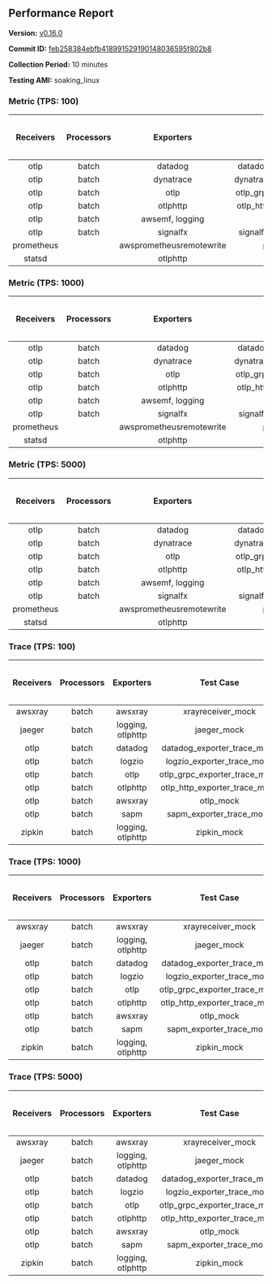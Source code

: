 ## Performance Report

**Version:** [v0.16.0](https://github.com/aws-observability/aws-otel-collector/releases/tag/v0.16.0)

**Commit ID:** [feb258384ebfb418991529190148036595f802b8](https://github.com/aws-observability/aws-otel-collector/commit/feb258384ebfb418991529190148036595f802b8)

**Collection Period:** 10 minutes

**Testing AMI:** soaking_linux


### Metric (TPS: 100)
| Receivers | Processors | Exporters | Test Case | Data Type | Instance Type | Avg CPU Usage (Percent) | Avg Memory Usage (Megabytes) | Max CPU Usage (Percent) | Max Memory Usage (Megabytes) |
|:---------:|:----------:|:---------:|:---------:|:---------:|:-------------:|:-----------------------:|:----------------------------:|:-----------------------:|:----------------------------:|
| otlp | batch | datadog | datadog_exporter_metric_mock | otlp | m5.2xlarge | 0.05 | 64.13 | 0.30 | 65.00 |
| otlp | batch | dynatrace | dynatrace_exporter_metric_mock | otlp | m5.2xlarge | 0.05 | 62.84 | 0.20 | 63.01 |
| otlp | batch | otlp | otlp_grpc_exporter_metric_mock | otlp | m5.2xlarge | 0.06 | 63.16 | 0.30 | 63.66 |
| otlp | batch | otlphttp | otlp_http_exporter_metric_mock | otlp | m5.2xlarge | 0.04 | 64.11 | 0.20 | 64.18 |
| otlp | batch | awsemf, logging | otlp_metric_mock | otlp | m5.2xlarge | 0.05 | 62.15 | 0.20 | 62.77 |
| otlp | batch | signalfx | signalfx_exporter_metric_mock | otlp | m5.2xlarge | 0.05 | 63.46 | 0.20 | 63.72 |
| prometheus |  | awsprometheusremotewrite | prometheus_mock | prometheus | m5.2xlarge | 0.14 | 75.61 | 0.50 | 76.38 |
| statsd |  | otlphttp | statsd_mock | statsd | m5.2xlarge | 0.02 | 62.96 | 0.20 | 63.32 |

### Metric (TPS: 1000)
| Receivers | Processors | Exporters | Test Case | Data Type | Instance Type | Avg CPU Usage (Percent) | Avg Memory Usage (Megabytes) | Max CPU Usage (Percent) | Max Memory Usage (Megabytes) |
|:---------:|:----------:|:---------:|:---------:|:---------:|:-------------:|:-----------------------:|:----------------------------:|:-----------------------:|:----------------------------:|
| otlp | batch | datadog | datadog_exporter_metric_mock | otlp | m5.2xlarge | 0.06 | 63.24 | 0.30 | 63.90 |
| otlp | batch | dynatrace | dynatrace_exporter_metric_mock | otlp | m5.2xlarge | 0.04 | 60.95 | 0.20 | 61.19 |
| otlp | batch | otlp | otlp_grpc_exporter_metric_mock | otlp | m5.2xlarge | 0.04 | 63.63 | 0.20 | 63.92 |
| otlp | batch | otlphttp | otlp_http_exporter_metric_mock | otlp | m5.2xlarge | 0.05 | 62.50 | 0.20 | 62.91 |
| otlp | batch | awsemf, logging | otlp_metric_mock | otlp | m5.2xlarge | 0.04 | 61.14 | 0.20 | 61.17 |
| otlp | batch | signalfx | signalfx_exporter_metric_mock | otlp | m5.2xlarge | 0.05 | 63.25 | 0.30 | 64.23 |
| prometheus |  | awsprometheusremotewrite | prometheus_mock | prometheus | m5.2xlarge | 1.34 | 113.01 | 3.70 | 120.46 |
| statsd |  | otlphttp | statsd_mock | statsd | m5.2xlarge | 0.02 | 61.90 | 0.20 | 62.24 |

### Metric (TPS: 5000)
| Receivers | Processors | Exporters | Test Case | Data Type | Instance Type | Avg CPU Usage (Percent) | Avg Memory Usage (Megabytes) | Max CPU Usage (Percent) | Max Memory Usage (Megabytes) |
|:---------:|:----------:|:---------:|:---------:|:---------:|:-------------:|:-----------------------:|:----------------------------:|:-----------------------:|:----------------------------:|
| otlp | batch | datadog | datadog_exporter_metric_mock | otlp | m5.2xlarge | 0.07 | 66.00 | 0.40 | 67.48 |
| otlp | batch | dynatrace | dynatrace_exporter_metric_mock | otlp | m5.2xlarge | 0.04 | 62.62 | 0.20 | 63.17 |
| otlp | batch | otlp | otlp_grpc_exporter_metric_mock | otlp | m5.2xlarge | 0.04 | 62.57 | 0.20 | 62.77 |
| otlp | batch | otlphttp | otlp_http_exporter_metric_mock | otlp | m5.2xlarge | 0.05 | 64.15 | 0.20 | 64.74 |
| otlp | batch | awsemf, logging | otlp_metric_mock | otlp | m5.2xlarge | 0.06 | 61.68 | 0.30 | 62.47 |
| otlp | batch | signalfx | signalfx_exporter_metric_mock | otlp | m5.2xlarge | 0.05 | 64.05 | 0.30 | 64.36 |
| prometheus |  | awsprometheusremotewrite | prometheus_mock | prometheus | m5.2xlarge | 7.20 | 266.12 | 13.50 | 299.28 |
| statsd |  | otlphttp | statsd_mock | statsd | m5.2xlarge | 0.02 | 63.28 | 0.20 | 63.32 |

### Trace (TPS: 100)
| Receivers | Processors | Exporters | Test Case | Data Type | Instance Type | Avg CPU Usage (Percent) | Avg Memory Usage (Megabytes) | Max CPU Usage (Percent) | Max Memory Usage (Megabytes) |
|:---------:|:----------:|:---------:|:---------:|:---------:|:-------------:|:-----------------------:|:----------------------------:|:-----------------------:|:----------------------------:|
| awsxray | batch | awsxray | xrayreceiver_mock | xray | m5.2xlarge | 5.65 | 117.06 | 6.60 | 152.08 |
| jaeger | batch | logging, otlphttp | jaeger_mock | jaeger | m5.2xlarge | 3.04 | 78.99 | 3.50 | 81.31 |
| otlp | batch | datadog | datadog_exporter_trace_mock | otlp | m5.2xlarge | 5.20 | 78.82 | 5.90 | 79.48 |
| otlp | batch | logzio | logzio_exporter_trace_mock | otlp | m5.2xlarge | 3.29 | 94.74 | 3.50 | 95.21 |
| otlp | batch | otlp | otlp_grpc_exporter_trace_mock | otlp | m5.2xlarge | 3.21 | 129.74 | 4.60 | 177.05 |
| otlp | batch | otlphttp | otlp_http_exporter_trace_mock | otlp | m5.2xlarge | 4.65 | 75.65 | 5.70 | 77.06 |
| otlp | batch | awsxray | otlp_mock | otlp | m5.2xlarge | 4.29 | 73.69 | 4.80 | 74.75 |
| otlp | batch | sapm | sapm_exporter_trace_mock | otlp | m5.2xlarge | 3.51 | 87.76 | 3.70 | 87.97 |
| zipkin | batch | logging, otlphttp | zipkin_mock | zipkin | m5.2xlarge | 6.95 | 81.85 | 7.90 | 87.90 |

### Trace (TPS: 1000)
| Receivers | Processors | Exporters | Test Case | Data Type | Instance Type | Avg CPU Usage (Percent) | Avg Memory Usage (Megabytes) | Max CPU Usage (Percent) | Max Memory Usage (Megabytes) |
|:---------:|:----------:|:---------:|:---------:|:---------:|:-------------:|:-----------------------:|:----------------------------:|:-----------------------:|:----------------------------:|
| awsxray | batch | awsxray | xrayreceiver_mock | xray | m5.2xlarge | 26.49 | 315.72 | 34.91 | 483.79 |
| jaeger | batch | logging, otlphttp | jaeger_mock | jaeger | m5.2xlarge | 20.16 | 155.91 | 26.33 | 186.61 |
| otlp | batch | datadog | datadog_exporter_trace_mock | otlp | m5.2xlarge | 36.29 | 78.07 | 38.50 | 80.08 |
| otlp | batch | logzio | logzio_exporter_trace_mock | otlp | m5.2xlarge | 27.56 | 106.52 | 28.40 | 110.59 |
| otlp | batch | otlp | otlp_grpc_exporter_trace_mock | otlp | m5.2xlarge | 27.46 | 762.24 | 40.12 | 1209.32 |
| otlp | batch | otlphttp | otlp_http_exporter_trace_mock | otlp | m5.2xlarge | 35.24 | 76.55 | 39.22 | 77.04 |
| otlp | batch | awsxray | otlp_mock | otlp | m5.2xlarge | 34.71 | 78.33 | 46.19 | 79.73 |
| otlp | batch | sapm | sapm_exporter_trace_mock | otlp | m5.2xlarge | 43.62 | 89.34 | 56.80 | 89.77 |
| zipkin | batch | logging, otlphttp | zipkin_mock | zipkin | m5.2xlarge | 34.54 | 466.62 | 40.00 | 547.53 |

### Trace (TPS: 5000)
| Receivers | Processors | Exporters | Test Case | Data Type | Instance Type | Avg CPU Usage (Percent) | Avg Memory Usage (Megabytes) | Max CPU Usage (Percent) | Max Memory Usage (Megabytes) |
|:---------:|:----------:|:---------:|:---------:|:---------:|:-------------:|:-----------------------:|:----------------------------:|:-----------------------:|:----------------------------:|
| awsxray | batch | awsxray | xrayreceiver_mock | xray | m5.2xlarge | 37.62 | 456.47 | 52.40 | 749.63 |
| jaeger | batch | logging, otlphttp | jaeger_mock | jaeger | m5.2xlarge | 19.42 | 177.09 | 26.94 | 206.37 |
| otlp | batch | datadog | datadog_exporter_trace_mock | otlp | m5.2xlarge | 133.59 | 85.58 | 145.62 | 86.46 |
| otlp | batch | logzio | logzio_exporter_trace_mock | otlp | m5.2xlarge | 133.91 | 127.78 | 143.40 | 135.43 |
| otlp | batch | otlp | otlp_grpc_exporter_trace_mock | otlp | m5.2xlarge | 144.89 | 3632.34 | 214.00 | 5874.77 |
| otlp | batch | otlphttp | otlp_http_exporter_trace_mock | otlp | m5.2xlarge | 122.14 | 80.39 | 151.04 | 81.15 |
| otlp | batch | awsxray | otlp_mock | otlp | m5.2xlarge | 154.28 | 15356.57 | 453.92 | 26360.11 |
| otlp | batch | sapm | sapm_exporter_trace_mock | otlp | m5.2xlarge | 111.97 | 95.39 | 113.81 | 97.71 |
| zipkin | batch | logging, otlphttp | zipkin_mock | zipkin | m5.2xlarge | 31.32 | 502.54 | 40.37 | 567.03 |
